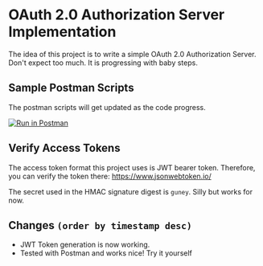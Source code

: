# OAuth 2.0 Authorization Server Implementation

The idea of this project is to write a simple OAuth 2.0 Authorization Server. Don't expect too much. It is progressing with baby steps.

## Sample Postman Scripts

The postman scripts will get updated as the code progress. 

[![Run in Postman](https://run.pstmn.io/button.svg)](https://app.getpostman.com/run-collection/0d9c03bf799e027cc8d0)

## Verify Access Tokens

The access token format this project uses is JWT bearer token. Therefore, you can verify the token there: https://www.jsonwebtoken.io/

The secret used in the HMAC signature digest is `guney`. Silly but works for now.

## Changes `(order by timestamp desc)`

- JWT Token generation is now working.
- Tested with Postman and works nice! Try it yourself